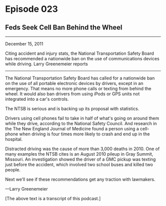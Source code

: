 # Episode 023

## Feds Seek Cell Ban Behind the Wheel

---

December 15, 2011

Citing accident and injury stats, the National Transportation Safety Board has recommended a nationwide ban on the use of communications devices while driving. Larry Greenemeier reports

---

The National Transportation Safety Board has called for a nationwide ban on the use of all portable electronic devices by drivers, except in an emergency. That means no more phone calls or texting from behind the wheel. It would also ban drivers from using iPods or GPS units not integrated into a car's controls.

The NTSB is serious and is backing up its proposal with statistics.

Drivers using cell phones fail to take in half of what's going on around them while they drive, according to the National Safety Council. And research in the The New England Journal of Medicine found a person using a cell-phone when driving is four times more likely to crash and end up in the hospital.

Distracted driving was the cause of more than 3,000 deaths in 2010. One of many examples the NTSB cites is an August 2010 pileup in Gray Summit, Missouri. An investigation showed the driver of a GMC pickup was texting just before the accident, which involved two school buses and killed two people.

Next we’ll see if these recommendations get any traction with lawmakers.

—Larry Greenemeier

[The above text is a transcript of this podcast.]

